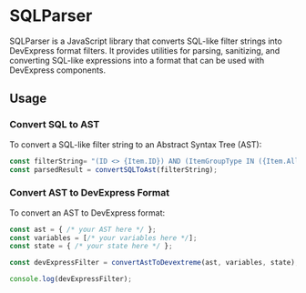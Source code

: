 # SQLParser

SQLParser is a JavaScript library that converts SQL-like filter strings into DevExpress format filters. It provides utilities for parsing, sanitizing, and converting SQL-like expressions into a format that can be used with DevExpress components.

## Usage

### Convert SQL to AST

To convert a SQL-like filter string to an Abstract Syntax Tree (AST):

```javascript
const filterString= "(ID <> {Item.ID}) AND (ItemGroupType IN ({Item.AllowedItemGroupType}))";
const parsedResult = convertSQLToAst(filterString);
```

### Convert AST to DevExpress Format

To convert an AST to DevExpress format:

```javascript
const ast = { /* your AST here */ };
const variables = [/* your variables here */];
const state = { /* your state here */ };

const devExpressFilter = convertAstToDevextreme(ast, variables, state);

console.log(devExpressFilter);
```

